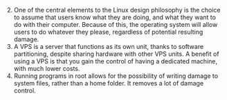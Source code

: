 2) One of the central elements to the Linux design philosophy is the choice to assume that users know what they are doing, and what they want to do with their computer. Because of this, the operating system will allow users to do whatever they please, regardless of potential resulting damage. 
3) A VPS is a server that functions as its own unit, thanks to software partitioning, despite sharing hardware with other VPS units. A benefit of using a VPS is that you gain the control of having a dedicated machine, with much lower costs.
4) Running programs in root allows for the possibility of writing damage to system files, rather than a home folder. It removes a lot of damage control.